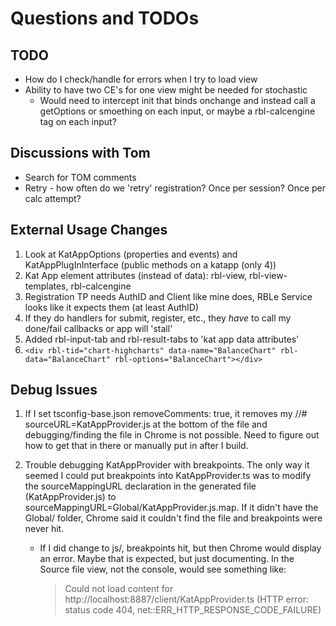 # Questions and TODOs

## TODO
- How do I check/handle for errors when I try to load view
- Ability to have two CE's for one view might be needed for stochastic
    - Would need to intercept init that binds onchange and instead call a getOptions or smoething on each input, or maybe a rbl-calcengine tag on each input?

## Discussions with Tom
- Search for TOM comments
- Retry - how often do we 'retry' registration?  Once per session?  Once per calc attempt?

## External Usage Changes
1. Look at KatAppOptions (properties and events) and KatAppPlugInInterface (public methods on a katapp (only 4))
2. Kat App element attributes (instead of data): rbl-view, rbl-view-templates, rbl-calcengine
3. Registration TP needs AuthID and Client like mine does, RBLe Service looks like it expects them (at least AuthID)
4. If they do handlers for submit, register, etc., they *have* to call my done/fail callbacks or app will 'stall'
5. Added rbl-input-tab and rbl-result-tabs to 'kat app data attributes'
6. `<div rbl-tid="chart-highcharts" data-name="BalanceChart" rbl-data="BalanceChart" rbl-options="BalanceChart"></div>`

## Debug Issues
1. If I set tsconfig-base.json removeComments: true, it removes my //# sourceURL=KatAppProvider.js at the bottom of the file and debugging/finding the file in Chrome is not possible.  Need to figure out how to get that in there or manually put in after I build.

2. Trouble debugging KatAppProvider with breakpoints. The only way it seemed I could put breakpoints into KatAppProvider.ts was to modify the sourceMappingURL declaration in the generated file (KatAppProvider.js) to sourceMappingURL=Global/KatAppProvider.js.map. If it didn't have the Global/ folder, Chrome said it couldn't find the file and breakpoints were never hit.
    - If I did change to js/, breakpoints hit, but then Chrome would display an error.  Maybe that is expected, but just documenting. In the Source file view, not the console, would see something like:
        > Could not load content for http://localhost:8887/client/KatAppProvider.ts (HTTP error: status code 404, net::ERR_HTTP_RESPONSE_CODE_FAILURE)
